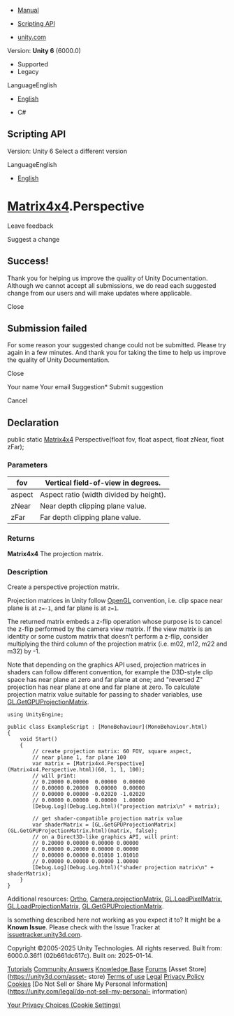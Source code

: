 [ ]()

  * [Manual](../Manual/index.html)
  * [Scripting API](../ScriptReference/index.html)

  * [unity.com](https://unity.com/)

Version: **Unity 6** (6000.0)

  * Supported
  * Legacy

LanguageEnglish

  * [English]()

  * C#

[ ](https://docs.unity3d.com)

## Scripting API

Version: Unity 6 Select a different version

LanguageEnglish

  * [English]()

#  [Matrix4x4](Matrix4x4.html).Perspective

Leave feedback

Suggest a change

## Success!

Thank you for helping us improve the quality of Unity Documentation. Although
we cannot accept all submissions, we do read each suggested change from our
users and will make updates where applicable.

Close

## Submission failed

For some reason your suggested change could not be submitted. Please <a>try
again</a> in a few minutes. And thank you for taking the time to help us
improve the quality of Unity Documentation.

Close

Your name Your email Suggestion* Submit suggestion

Cancel

[ ]()

## Declaration

public static [Matrix4x4](Matrix4x4.html) Perspective(float fov, float aspect,
float zNear, float zFar);

### Parameters

fov | Vertical field-of-view in degrees.  
---|---  
aspect | Aspect ratio (width divided by height).  
zNear | Near depth clipping plane value.  
zFar | Far depth clipping plane value.  
  
### Returns

**Matrix4x4** The projection matrix.

### Description

Create a perspective projection matrix.

Projection matrices in Unity follow
[OpenGL](https://en.wikipedia.org/wiki/OpenGL) convention, i.e. clip space
near plane is at `z=-1`, and far plane is at `z=1`.  
  
The returned matrix embeds a z-flip operation whose purpose is to cancel the
z-flip performed by the camera view matrix. If the view matrix is an identity
or some custom matrix that doesn't perform a z-flip, consider multiplying the
third column of the projection matrix (i.e. m02, m12, m22 and m32) by -1.  
  
Note that depending on the graphics API used, projection matrices in shaders
can follow different convention, for example the D3D-style clip space has near
plane at zero and far plane at one; and "reversed Z" projection has near plane
at one and far plane at zero. To calculate projection matrix value suitable
for passing to shader variables, use
[GL.GetGPUProjectionMatrix](GL.GetGPUProjectionMatrix.html).

    
    
    using UnityEngine;  
      
    public class ExampleScript : [MonoBehaviour](MonoBehaviour.html)
    {
        void Start()
        {
            // create projection matrix: 60 FOV, square aspect,
            // near plane 1, far plane 100
            var matrix = [Matrix4x4.Perspective](Matrix4x4.Perspective.html)(60, 1, 1, 100);
            // will print:
            // 0.20000 0.00000  0.00000  0.00000
            // 0.00000 0.20000  0.00000  0.00000
            // 0.00000 0.00000 -0.02020 -1.02020
            // 0.00000 0.00000  0.00000  1.00000
            [Debug.Log](Debug.Log.html)("projection matrix\n" + matrix);  
      
            // get shader-compatible projection matrix value
            var shaderMatrix = [GL.GetGPUProjectionMatrix](GL.GetGPUProjectionMatrix.html)(matrix, false);
            // on a Direct3D-like graphics API, will print:
            // 0.20000 0.00000 0.00000 0.00000
            // 0.00000 0.20000 0.00000 0.00000
            // 0.00000 0.00000 0.01010 1.01010
            // 0.00000 0.00000 0.00000 1.00000
            [Debug.Log](Debug.Log.html)("shader projection matrix\n" + shaderMatrix);
        }
    }
    

Additional resources: [Ortho](Matrix4x4.Ortho.html),
[Camera.projectionMatrix](Camera-projectionMatrix.html),
[GL.LoadPixelMatrix](GL.LoadPixelMatrix.html),
[GL.LoadProjectionMatrix](GL.LoadProjectionMatrix.html),
[GL.GetGPUProjectionMatrix](GL.GetGPUProjectionMatrix.html).

Is something described here not working as you expect it to? It might be a
**Known Issue**. Please check with the Issue Tracker at
[issuetracker.unity3d.com](https://issuetracker.unity3d.com).

Copyright ©2005-2025 Unity Technologies. All rights reserved. Built from:
6000.0.36f1 (02b661dc617c). Built on: 2025-01-14.

[Tutorials](https://unity3d.com/learn) [Community
Answers](https://answers.unity3d.com) [Knowledge
Base](https://support.unity3d.com/hc/en-us)
[Forums](https://forum.unity3d.com) [Asset Store](https://unity3d.com/asset-
store) [Terms of use](https://docs.unity3d.com/Manual/TermsOfUse.html)
[Legal](https://unity.com/legal) [Privacy
Policy](https://unity.com/legal/privacy-policy)
[Cookies](https://unity.com/legal/cookie-policy) [Do Not Sell or Share My
Personal Information](https://unity.com/legal/do-not-sell-my-personal-
information)

[Your Privacy Choices (Cookie Settings)](javascript:void\(0\);)

